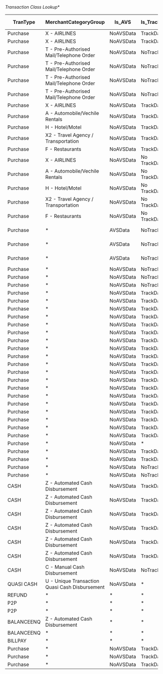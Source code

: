 *Transaction Class Lookup**

| **TranType** | **MerchantCategoryGroup**                | **Is_AVS** | **Is_TrackData** | **Is_PINData** | **TransactionAmountSize** | **POSDataCodeQulalifier**               | **FromAccount** | **ToAccount** | **BrandID** | **Reserved1** | **Reserved2** | **Reserved3** | **Reserved4** | **DESCRIPTION**                          | **LOOK-UP CONDITION**                    | **RESOLVED TRANSACTION CLASSIFICATION TUPLE** | **RESOLVED ROUTING TUPLE**              | **TRANSACTION CODE** |
| ------------ | ---------------------------------------- | ---------- | ---------------- | -------------- | ------------------------- | --------------------------------------- | --------------- | ------------- | ----------- | ------------- | ------------- | ------------- | ------------- | ---------------------------------------- | ---------------------------------------- | ---------------------------------------- | --------------------------------------- | -------------------- |
| Purchase     | X - AIRLINES                             | NoAVSData  | TrackData        | PINData        | *                         | CHIP_PIN_OFFPREMISE                     | *               | *             | SE          | *             | *             | *             | *             | AIRLINE                                  | Purchase,X - AIRLINES,NoAVSData,TrackData,PINData,*,CHIP_PIN_OFFPREMISE,*,*,SE,*,*,*,* | PURCHASE,CHIP,PIN,AIRLINE                | Purchase,TO_Account**,IS_PINData**,SE   | 100                  |
| Purchase     | X - AIRLINES                             | NoAVSData  | TrackData        | PINData        | *                         | FALLBACK_CHIP_PIN_OFFPREMISE            | *               | *             | SE          | *             | *             | *             | *             | AIRLINE                                  | Purchase,X - AIRLINES,NoAVSData,TrackData,PINData,*,FALLBACK_CHIP_PIN_OFFPREMISE,*,*,SE,*,*,*,* | PURCHASE,FB_CHIP,PIN,AIRLINE             | Purchase,TO_Account**,IS_PINData**,SE   | 200                  |
| Purchase     | T - Pre-Authorised Mail/Telephone Order  | NoAVSData  | NoTrackData      | NoPINData      | *                         | MAILORDER                               | *               | *             | SE          | *             | *             | *             | *             | MOTO                                     | Purchase,T - Pre-Authorised Mail/Telephone Order,NoAVSData,NoTrackData,NoPINData,*,MAILORDER,*,*,SE,*,*,*,* | PURCHASE,MOTO                            | Purchase,TO_Account**,IS_PINData**,SE   | 300                  |
| Purchase     | T - Pre-Authorised Mail/Telephone Order  | NoAVSData  | NoTrackData      | NoPINData      | *                         | TELEORDER                               | *               | *             | SE          | *             | *             | *             | *             | MOTO                                     | Purchase,T - Pre-Authorised Mail/Telephone Order,NoAVSData,NoTrackData,NoPINData,*,TELEORDER,*,*,SE,*,*,*,* | PURCHASE,MOTO                            | Purchase,TO_Account**,IS_PINData**,SE   | 400                  |
| Purchase     | T - Pre-Authorised Mail/Telephone Order  | NoAVSData  | NoTrackData      | NoPINData      | *                         | KEYENTRY_MAILORDER                      | *               | *             | SE          | *             | *             | *             | *             | MOTO                                     | Purchase,T - Pre-Authorised Mail/Telephone Order,NoAVSData,NoTrackData,NoPINData,*,KEYENTRY_MAILORDER,*,*,SE,*,*,*,* | PURCHASE,KEYENTRY                        | Purchase,TO_Account**,IS_PINData**,SE   | 500                  |
| Purchase     | T - Pre-Authorised Mail/Telephone Order  | NoAVSData  | NoTrackData      | NoPINData      | *                         | KEYENTRY_TELEORDER                      | *               | *             | SE          | *             | *             | *             | *             | MOTO                                     | Purchase,T - Pre-Authorised Mail/Telephone Order,NoAVSData,NoTrackData,NoPINData,*,KEYENTRY_TELEORDER,*,*,SE,*,*,*,* | PURCHASE,KEYENTRY                        | Purchase,TO_Account**,IS_PINData**,SE   | 600                  |
| Purchase     | X - AIRLINES                             | NoAVSData  | TrackData        | PINData        | *                         | CHIP_PIN_ONPREMISE                      | *               | *             | SE          | *             | *             | *             | *             | TandE                                    | Purchase,X - AIRLINES,NoAVSData,*,*,*,*,*,*,SE,*,*,*,* | PURCHASE,TandE                           | Purchase,TO_Account**,IS_PINData**,SE   | 700                  |
| Purchase     | A - Automobile/Vechile Rentals           | NoAVSData  | TrackData        | PINData        | *                         | CHIP_PIN_ONPREMISE                      | *               | *             | SE          | *             | *             | *             | *             | TandE                                    | Purchase,A - Automobile/Vechile Rentals,NoAVSData,*,*,*,*,*,*,SE,*,*,*,* | PURCHASE,TandE                           | Purchase,TO_Account**,IS_PINData**,SE   | 800                  |
| Purchase     | H - Hotel/Motel                          | NoAVSData  | TrackData        | PINData        | *                         | CHIP_PIN_ONPREMISE                      | *               | *             | SE          | *             | *             | *             | *             | TandE                                    | Purchase,H - Hotel/Motel,NoAVSData,*,*,*,*,*,*,SE,*,*,*,* | PURCHASE,TandE                           | Purchase,TO_Account**,IS_PINData**,SE   | 900                  |
| Purchase     | X2 - Travel Agency / Transportation      | NoAVSData  | TrackData        | PINData        | *                         | CHIP_PIN_ONPREMISE                      | *               | *             | SE          | *             | *             | *             | *             | TandE                                    | Purchase,X2 - Travel Agency / Transportation,NoAVSData,*,*,*,*,*,*,SE,*,*,*,* | PURCHASE,TandE                           | Purchase,TO_Account**,IS_PINData**,SE   | 1000                 |
| Purchase     | F - Restaurants                          | NoAVSData  | TrackData        | PINData        | *                         | CHIP_PIN_ONPREMISE                      | *               | *             | SE          | *             | *             | *             | *             | TandE                                    | Purchase,F - Restaurants,NoAVSData,*,*,*,*,*,*,SE,*,*,*,* | PURCHASE,TandE                           | Purchase,TO_Account**,IS_PINData**,SE   | 1100                 |
| Purchase     | X - AIRLINES                             | NoAVSData  | No TrackData     | NoPINData      | *                         | ECOM                                    | *               | *             | SE          | *             | *             | *             | *             | TandE                                    | Purchase,X - AIRLINES,NoAVSData,*,*,*,*,*,*,SE,*,*,*,* | ECOM,TandE                               | Purchase,TO_Account**,IS_PINData**,SE   | 1200                 |
| Purchase     | A - Automobile/Vechile Rentals           | NoAVSData  | No TrackData     | NoPINData      | *                         | ECOM                                    | *               | *             | SE          | *             | *             | *             | *             | TandE                                    | Purchase,A - Automobile/Vechile Rentals,NoAVSData,*,*,*,*,*,*,SE,*,*,*,* | ECOM,TandE                               | Purchase,TO_Account**,IS_PINData**,SE   | 1300                 |
| Purchase     | H - Hotel/Motel                          | NoAVSData  | No TrackData     | NoPINData      | *                         | ECOM                                    | *               | *             | SE          | *             | *             | *             | *             | TandE                                    | Purchase,H - Hotel/Motel,NoAVSData,*,*,*,*,*,*,SE,*,*,*,* | ECOM,TandE                               | Purchase,TO_Account**,IS_PINData**,SE   | 1400                 |
| Purchase     | X2 - Travel Agency / Transportation      | NoAVSData  | No TrackData     | NoPINData      | *                         | ECOM                                    | *               | *             | SE          | *             | *             | *             | *             | TandE                                    | Purchase,X2 - Travel Agency / Transportation,NoAVSData,*,*,*,*,*,*,SE,*,*,*,* | ECOM,TandE                               | Purchase,TO_Account**,IS_PINData**,SE   | 1500                 |
| Purchase     | F - Restaurants                          | NoAVSData  | No TrackData     | NoPINData      | *                         | ECOM                                    | *               | *             | SE          | *             | *             | *             | *             | TandE                                    | Purchase,F - Restaurants,NoAVSData,*,*,*,*,*,*,SE,*,*,*,* | ECOM,TandE                               | Purchase,TO_Account**,IS_PINData**,SE   | 1600                 |
| Purchase     | *                                        | AVSData    | NoTrackData      | NoPINData      | *                         | ECOM                                    | *               | *             | SE          | *             | *             | *             | *             | ACC_VERIFICATION_REQ - ACVS              | Purchase,*,AVSData,*,*,*,ECOM,*,*,SE,*,*,*,* | PURCHASE,ACVS                            | Purchase,TO_Account**,IS_PINData**,SE   | 1700                 |
| Purchase     | *                                        | AVSData    | NoTrackData      | NoPINData      | *                         | ECOM_SECURE                             | *               | *             | SE          | *             | *             | *             | *             | ACC_VERIFICATION_REQ - ACVS              | Purchase,*,AVSData,*,*,*,ECOM_SECURE,*,*,SE,*,*,*,* | PURCHASE,ACVS                            | Purchase,TO_Account**,IS_PINData**,SE   | 1800                 |
| Purchase     | *                                        | AVSData    | NoTrackData      | NoPINData      | NO                        | *                                       | *               | *             | SE          | *             | *             | *             | *             | ADDRESS_VERIFICATION_REQ - AVS           | Purchase,*,AVSData,*,*,NO,*,*,*,SE,*,*,*,* | PURCHASE,AVS                             | Purchase,TO_Account**,IS_PINData**,SE   | 1900                 |
| Purchase     | *                                        | NoAVSData  | NoTrackData      | NoPINData      | *                         | RECURRING                               | *               | *             | SE          | *             | *             | *             | *             | RECURRING                                | Purchase,*,NoAVSData,*,*,*,RECURRING,*,*,SE,*,*,*,* | PURCHASE,RECURRING                       | Purchase,TO_Account**,IS_PINData**,SE   | 2000                 |
| Purchase     | *                                        | NoAVSData  | NoTrackData      | NoPINData      | *                         | ECOM                                    | *               | *             | SE          | *             | *             | *             | *             | ECOM                                     | Purchase,*,NoAVSData,NoTrackData,NoPINData,*,ECOM,*,*,SE,*,*,*,* | PURCHASE,ECOM                            | Purchase,TO_Account**,IS_PINData**,SE   | 2100                 |
| Purchase     | *                                        | NoAVSData  | NoTrackData      | NoPINData      | *                         | ECOM_SECURE                             | *               | *             | SE          | *             | *             | *             | *             | ECOM_SECURE                              | Purchase,*,NoAVSData,NoTrackData,NoPINData,*,ECOM_SECURE,*,*,SE,*,*,*,* | PURCHASE,ECOM,SECURED                    | Purchase,TO_Account**,IS_PINData**,SE   | 2200                 |
| Purchase     | *                                        | NoAVSData  | TrackData        | PINData        |                           | CHIP_PIN_ONPREMISE                      | *               | *             | SE          | *             | *             | *             | *             | POS_CHIP_PIN                             | Purchase,*,NoAVSData,TrackData,PINData,,CHIP_PIN_ONPREMISE,*,*,SE,*,*,*,* | PURCHASE,CHIP,PIN                        | Purchase,TO_Account**,IS_PINData**,SE   | 2300                 |
| Purchase     | *                                        | NoAVSData  | TrackData        | PINData        |                           | CHIP_PIN_PHYSICAL_DELIVERY              | *               | *             | SE          | *             | *             | *             | *             | POS_CHIP_PIN                             | Purchase,*,NoAVSData,TrackData,PINData,,CHIP_PIN_PHYSICAL_DELIVERY,*,*,SE,*,*,*,* | PURCHASE,CHIP,PIN                        | Purchase,TO_Account**,IS_PINData**,SE   | 2400                 |
| Purchase     | *                                        | NoAVSData  | TrackData        | PINData        |                           | CHIP_PIN_ONPREMISE_UNATTN_FUEL          | *               | *             | SE          | *             | *             | *             | *             | AFD                                      | Purchase,*,NoAVSData,TrackData,PINData,,CHIP_PIN_ONPREMISE_UNATTN_FUEL,*,*,SE,*,*,*,* | PURCHASE,CHIP,PIN,AFD                    | Purchase,TO_Account**,IS_PINData**,SE   | 2500                 |
| Purchase     | *                                        | NoAVSData  | TrackData        | PINData        |                           | CHIP_PIN_OFFPREMISE_UNATTN              | *               | *             | SE          | *             | *             | *             | *             | SELF SERVICE UNATTN                      | Purchase,*,NoAVSData,TrackData,PINData,,CHIP_PIN_OFFPREMISE_UNATTN,*,*,SE,*,*,*,* | PURCHASE,CHIP,PIN,UNATTN                 | Purchase,TO_Account**,IS_PINData**,SE   | 2600                 |
| Purchase     | *                                        | NoAVSData  | TrackData        | PINData        |                           | CHIP_PIN_AT_CARDMEMEBER_UNATTN          | *               | *             | SE          | *             | *             | *             | *             | SELF SERVICE UNATTN                      | Purchase,*,NoAVSData,TrackData,PINData,,CHIP_PIN_AT_CARDMEMEBER_UNATTN,*,*,SE,*,*,*,* | PURCHASE,CHIP,PIN,MICROATM               | Purchase,TO_Account**,IS_PINData**,SE   | 2700                 |
| Purchase     | *                                        | NoAVSData  | TrackData        | PINData        |                           | FALLBACK_CHIP_PIN_ONPREMISE             | *               | *             | SE          | *             | *             | *             | *             | POS_CHIP_PIN FALLBACK                    | Purchase,*,NoAVSData,TrackData,PINData,,FALLBACK_CHIP_PIN_ONPREMISE,*,*,SE,*,*,*,* | PURCHASE,FALLBACK,CHIP,PIN               | Purchase,TO_Account**,IS_PINData**,SE   | 2800                 |
| Purchase     | *                                        | NoAVSData  | TrackData        | PINData        |                           | FALLBACK_CHIP_PIN_PHYSICAL_DELIVERY     | *               | *             | SE          | *             | *             | *             | *             | POS_CHIP_PIN FALLBACK                    | Purchase,*,NoAVSData,TrackData,PINData,,FALLBACK_CHIP_PIN_PHYSICAL_DELIVERY,*,*,SE,*,*,*,* | PURCHASE,FALLBACK,CHIP,PIN               | Purchase,TO_Account**,IS_PINData**,SE   | 2900                 |
| Purchase     | *                                        | NoAVSData  | TrackData        | PINData        |                           | FALLBACK_CHIP_PIN_ONPREMISE_UNATTN_FUEL | *               | *             | SE          | *             | *             | *             | *             | AFD                                      | Purchase,*,NoAVSData,TrackData,PINData,,FALLBACK_CHIP_PIN_ONPREMISE_UNATTN_FUEL,*,*,SE,*,*,*,* | PURCHASE,FALLBACK,CHIP,PIN,AFD           | Purchase,TO_Account**,IS_PINData**,SE   | 3000                 |
| Purchase     | *                                        | NoAVSData  | TrackData        | PINData        |                           | FALLBACK_CHIP_PIN_OFFPREMISE_UNATTN     | *               | *             | SE          | *             | *             | *             | *             | SELF SERVICE UNATTN                      | Purchase,*,NoAVSData,TrackData,PINData,,FALLBACK_CHIP_PIN_OFFPREMISE_UNATTN,*,*,SE,*,*,*,* | PURCHASE,FALLBACK,CHIP,PIN,UNATTN        | Purchase,TO_Account**,IS_PINData**,SE   | 3100                 |
| Purchase     | *                                        | NoAVSData  | TrackData        | PINData        |                           | FALLBACK_CHIP_PIN_AT_CARDMEMEBER_UNATTN | *               | *             | SE          | *             | *             | *             | *             | SELF SERVICE UNATTN                      | Purchase,*,NoAVSData,TrackData,PINData,,FALLBACK_CHIP_PIN_AT_CARDMEMEBER_UNATTN,*,*,SE,*,*,*,* | PURCHASE,FALLBACK,CHIP,PIN               | Purchase,TO_Account**,IS_PINData**,SE   | 3200                 |
| Purchase     | *                                        | NoAVSData  | TrackData        | PINData        |                           | UNKWN_PIN_ONPREMISE                     | *               | *             | SE          | *             | *             | *             | *             | PIN                                      | Purchase,*,NoAVSData,TrackData,PINData,,UNKWN_PIN_ONPREMISE,*,*,SE,*,*,*,* | PURCHASE,PIN                             | Purchase,TO_Account**,IS_PINData**,SE   | 3300                 |
| Purchase     | *                                        | NoAVSData  | TrackData        | PINData        |                           | UNKWN_PIN_ONPREMISE_UNATTN_FUEL         | *               | *             | SE          | *             | *             | *             | *             | AFD                                      | Purchase,*,NoAVSData,TrackData,PINData,,UNKWN_PIN_ONPREMISE_UNATTN_FUEL,*,*,SE,*,*,*,* | PURCHASE,PIN,AFD                         | Purchase,TO_Account**,IS_PINData**,SE   | 3400                 |
| Purchase     | *                                        | NoAVSData  | TrackData        | PINData        |                           | UNKWN_PIN_AT_CARDMEMEBER_UNATTN         | *               | *             | SE          | *             | *             | *             | *             | SELF SERVICE UNATTN                      | Purchase,*,NoAVSData,TrackData,PINData,,UNKWN_PIN_AT_CARDMEMEBER_UNATTN,*,*,SE,*,*,*,* | PURCHASE,PIN                             | Purchase,TO_Account**,IS_PINData**,SE   | 3500                 |
| Purchase     | *                                        | NoAVSData  | TrackData        | PINData        |                           | MAG_PIN_ONPREMISE                       | *               | *             | SE          | *             | *             | *             | *             | PIN                                      | Purchase,*,NoAVSData,TrackData,PINData,,MAG_PIN_ONPREMISE,*,*,SE,*,*,*,* | PURCHASE,MAG,PIN                         | Purchase,TO_Account**,IS_PINData**,SE   | 3600                 |
| Purchase     | *                                        | NoAVSData  | TrackData        | PINData        |                           | MAG_PIN_ONPREMISE_UNATTN_FUEL           | *               | *             | SE          | *             | *             | *             | *             | AFD                                      | Purchase,*,NoAVSData,TrackData,PINData,,MAG_PIN_ONPREMISE_UNATTN_FUEL,*,*,SE,*,*,*,* | PURCHASE,MAG,PIN,AFD                     | Purchase,TO_Account**,IS_PINData**,SE   | 3700                 |
| Purchase     | *                                        | NoAVSData  | TrackData        | PINData        |                           | MAG_PIN_AT_CARDMEMEBER_UNATTN           | *               | *             | SE          | *             | *             | *             | *             | SELF SERVICE UNATTN                      | Purchase,*,NoAVSData,TrackData,PINData,,MAG_PIN_AT_CARDMEMEBER_UNATTN,*,*,SE,*,*,*,* | PURCHASE,MAG,PIN                         | Purchase,TO_Account**,IS_PINData**,SE   | 3800                 |
| Purchase     | *                                        | NoAVSData  | TrackData        | PINData        |                           | ONPREMISE_UNATTN_FUEL                   | *               | *             | SE          | *             | *             | *             | *             | AFD                                      | Purchase,*,NoAVSData,TrackData,*,,ONPREMISE_UNATTN_FUEL,*,*,SE,*,*,*,* | PURCHASE,AFD                             | Purchase,TO_Account**,IS_PINData**,SE   | 3900                 |
| Purchase     | *                                        | NoAVSData  | TrackData        | PINData        |                           | MAG_ONPREMISE_UNATTN_FUEL               | *               | *             | SE          | *             | *             | *             | *             | AFD                                      | Purchase,*,NoAVSData,TrackData,*,,MAG_ONPREMISE_UNATTN_FUEL,*,*,SE,*,*,*,* | PURCHASE,MAG,AFD                         | Purchase,TO_Account**,IS_PINData**,SE   | 4000                 |
| Purchase     | *                                        | NoAVSData  | TrackData        | PINData        |                           | CHIP_ONPREMISE_UNATTN_FUEL              | *               | *             | SE          | *             | *             | *             | *             | AFD                                      | Purchase,*,NoAVSData,TrackData,*,,CHIP_ONPREMISE_UNATTN_FUEL,*,*,SE,*,*,*,* | PURCHASE,CHIP,AFD                        | Purchase,TO_Account**,IS_PINData**,SE   | 4100                 |
| Purchase     | *                                        | NoAVSData  | *                | NoPINData      | *                         | CONTACTLESS                             | *               | *             | SE          | *             | *             | *             | *             | NFC                                      | Purchase,*,NoAVSData,*,*,*,CONTACTLESS,*,*,SE,*,*,*,* | PURCHASE,NFC                             | Purchase,TO_Account**,IS_PINData**,SE   | 4200                 |
| Purchase     | *                                        | NoAVSData  | TrackData        | NoPINData      | *                         | MAG_CONTACTLESS                         | *               | *             | SE          | *             | *             | *             | *             | NFC                                      | Purchase,*,NoAVSData,TrackData,*,*,MAG_CONTACTLESS,*,*,SE,*,*,*,* | PURCHASE,NFC                             | Purchase,TO_Account**,IS_PINData**,SE   | 4300                 |
| Purchase     | *                                        | NoAVSData  | TrackData        | PINData        | *                         | DEF_CARD_PRESENT                        | *               | *             | SE          | *             | *             | *             | *             | Purchase                                 | purchase,,NoAVSData,TrackData,PINData,*,DEF_CARD_PRESENT,*,*,SE,*,*,*,* | PURCHASE,CP                              | Purchase,TO__Account**,IS_PINData**,SE  | 4400                 |
| Purchase     | *                                        | NoAVSData  | NoTrackData      | NoPINData      | *                         | CARD_NOT_PRESENT                        | *               | *             | SE          | *             | *             | *             | *             | P2P                                      | P2P,*,*,*,*,*,CARD_NOT_PRESENT,*,*,SE,*,*,*,* | PURCHASE,CNP                             | P2P,TO_Account**,IS_PINData**,SE        | 4500                 |
| Purchase     | *                                        | NoAVSData  | NoTrackData      | NoPINData      | *                         | CARD_NOT_PRESENT_STANDIN                | *               | *             | SE          | *             | *             | *             | *             | P2P - STANDIN                            | P2P,*,*,*,*,*,CARD_NOT_PRESENT_STANDIN,*,*,SE,*,*,*,* | PURCHASE ,CNP- STANDIN                   | P2P,TO_Account**,IS_PINData**,SE        | 4600                 |
| CASH         | Z - Automated Cash Disbursement          | NoAVSData  | TrackData        | PINData        | *                         | CHIP_PIN_ONPREMISE                      | *               | *             | SE          | *             | *             | *             | *             | CASH WITHDRAWAL CHIP PIN                 | CASH,Z - Automated Cash Disbursement,NoAVSData,TrackData,PINData,*,CHIP_PIN_ONPREMISE,*,*,SE,*,*,*,* | CASH,CHIP,PIN                            | CASH,TO_Account**,IS_PINData**,SE       | 4700                 |
| CASH         | Z - Automated Cash Disbursement          | NoAVSData  | TrackData        | PINData        | *                         | CHIP_PIN_AT_CARDMEMEBER_UNATTN          | *               | *             | SE          | *             | *             | *             | *             | CASH WITHDRAWAL CHIP PIN -MICROATM       | CASH,Z - Automated Cash Disbursement,NoAVSData,TrackData,PINData,*,CHIP_PIN_AT_CARDMEMEBER_UNATTN,*,*,SE,*,*,*,* | CASH,CHIP,PIN,MICROATM                   | CASH,TO_Account**,IS_PINData**,SE       | 4800                 |
| CASH         | Z - Automated Cash Disbursement          | NoAVSData  | TrackData        | PINData        | *                         | FALLBACK_CHIP_PIN_ONPREMISE             | *               | *             | SE          | *             | *             | *             | *             | CASH WITHDRAWAL CHIP PIN FALLBACK        | CASH,Z - Automated Cash Disbursement,NoAVSData,TrackData,PINData,*,FALLBACK_CHIP_PIN_ONPREMISE,*,*,SE,*,*,*,* | CASH,FALBACK,CHIP,PIN                    | CASH,TO_Account**,IS_PINData**,SE       | 4900                 |
| CASH         | Z - Automated Cash Disbursement          | NoAVSData  | TrackData        | PINData        | *                         | FALLBACK_CHIP_PIN_AT_CARDMEMEBER_UNATTN | *               | *             | SE          | *             | *             | *             | *             | CASH WITHDRAWAL CHIP PIN FALLBACK - MICROATM | CASH,Z - Automated Cash Disbursement,NoAVSData,TrackData,PINData,*,FALLBACK_CHIP_PIN_AT_CARDMEMEBER_UNATTN,*,*,SE,*,*,*,* | CASH,FALBACK,CHIP,PIN,MICROATM           | CASH,TO_Account**,IS_PINData**,SE       | 5000                 |
| CASH         | Z - Automated Cash Disbursement          | NoAVSData  | TrackData        | PINData        | *                         | MAG_PIN_ONPREMISE                       | *               | *             | SE          | *             | *             | *             | *             | CASH WITHDRAWAL PIN                      | CASH,Z - Automated Cash Disbursement,NoAVSData,TrackData,PINData,*,MAG_PIN_ONPREMISE,*,*,SE,*,*,*,* | CASH,PIN                                 | CASH,TO_Account**,IS_PINData**,SE       | 5100                 |
| CASH         | Z - Automated Cash Disbursement          | NoAVSData  | TrackData        | PINData        | *                         | MAG_PIN_AT_CARDMEMEBER_UNATTN           | *               | *             | SE          | *             | *             | *             | *             | CASH WITHDRAWAL PIN - MICROATM           | CASH,Z - Automated Cash Disbursement,NoAVSData,TrackData,PINData,*,MAG_PIN_AT_CARDMEMEBER_UNATTN,*,*,SE,*,*,*,* | CASH,PIN,MICROATM                        | CASH,TO_Account**,IS_PINData**,SE       | 5200                 |
| CASH         | C - Manual Cash Disbursement             | NoAVSData  | NoTrackData      | NoPINData      | *                         | CARD_NOT_PRESENT                        | *               | *             | SE          | *             | *             | *             | *             | MANUAL CASH                              | CASH,C - Manual Cash Disbursement,NoAVSData,TrackData,PINData,*,DEF_CARD_PRESENT,*,*,SE,*,*,*,* | CASH,MANUAL                              | CASH,TO_Account**,IS_PINData**,SE       | 5300                 |
| QUASI CASH   | U - Unique Transaction Quasi Cash Disbursement | NoAVSData  | *                | NoPINData      | *                         | *                                       | *               | *             | SE          | *             | *             | *             | *             | QUASI CASH                               | QUASI CASH,U - Unique Transaction Quasi Cash Disbursement,NoAVSData,*,*,*,*,*,*,SE,*,*,*,* | QUASICASH                                | QUASI CASH,TO_Account**,IS_PINData**,SE | 5400                 |
| REFUND       | *                                        | *          | *                | NoPINData      | *                         | *                                       | *               | *             | SE          | *             | *             | *             | *             | REFUND                                   | REFUND,*,*,*,*,*,*,*,*,SE,*,*,*,*        | REFUND                                   | REFUND,TO_Account**,IS_PINData**,SE     | 5500                 |
| P2P          | *                                        | *          | *                | NoPINData      | *                         | CARD_NOT_PRESENT                        | *               | *             | SE          | *             | *             | *             | *             | P2P                                      | P2P,*,*,*,*,*,CARD_NOT_PRESENT,*,*,SE,*,*,*,* | P2P                                      | P2P,TO_Account**,IS_PINData**,SE        | 5600                 |
| P2P          | *                                        | *          | *                | NoPINData      | *                         | CARD_NOT_PRESENT_STANDIN                | *               | *             | SE          | *             | *             | *             | *             | P2P - STANDIN                            | P2P,*,*,*,*,*,CARD_NOT_PRESENT_STANDIN,*,*,SE,*,*,*,* | P2P - STANDIN                            | P2P,TO_Account**,IS_PINData**,SE        | 5700                 |
| BALANCEENQ   | Z - Automated Cash Disbursement          | *          | *                | PINData        | *                         | *                                       | *               | *             | SE          | *             | *             | *             | *             | ATM BALANCE ENQ                          | BALANCEENQ,Z - Automated Cash Disbursement,*,*,*,*,*,*,*,SE,*,*,*,* | BALANCEENQ,ATM                           | BALANCEENQ,TO_Account**,IS_PINData**,SE | 5800                 |
| BALANCEENQ   | *                                        | *          | *                | PINData        | *                         | *                                       | *               | *             | SE          | *             | *             | *             | *             | POS BALANCE ENQ                          | BALANCEENQ,*,*,*,*,*,*,*,*,SE,*,*,*,*    | BALANCEENQ,POS                           | BALANCEENQ,TO_Account**,IS_PINData**,SE | 5900                 |
| BILLPAY      | *                                        | *          | *                | NoPINData      | *                         | *                                       | *               | *             | SE          | *             | *             | *             | *             | BILLPAYMENT                              | BILLPAY,*,*,*,*,*,*,*,*,SE,*,*,*,*       | BILLPAYMENT                              | BILLPAY,TO_Account**,IS_PINData**,SE    | 6000                 |
| Purchase     | *                                        | NoAVSData  | TrackData        | NoPINData      | *                         | ONPREMISE_UNATTN_FUEL                   | *               | *             | SE          | *             | *             | *             | *             | AFD                                      | Purchase,*,NoAVSData,TrackData,*,,ONPREMISE_UNATTN_FUEL,*,*,SE,*,*,*,* | PURCHASE,AFD                             | Purchase,TO_Account**,IS_PINData**,SE   | 8100                 |
| Purchase     | *                                        | NoAVSData  | TrackData        | NoPINData      | *                         | MAG_ONPREMISE_UNATTN_FUEL               | *               | *             | SE          | *             | *             | *             | *             | AFD                                      | Purchase,*,NoAVSData,TrackData,*,,MAG_ONPREMISE_UNATTN_FUEL,*,*,SE,*,*,*,* | PURCHASE,MAG,AFD                         | Purchase,TO_Account**,IS_PINData**,SE   | 8200                 |
| Purchase     | *                                        | NoAVSData  | TrackData        | NoPINData      | *                         | CHIP_ONPREMISE_UNATTN_FUEL              | *               | *             | SE          | *             | *             | *             | *             | AFD                                      | Purchase,*,NoAVSData,TrackData,*,,CHIP_ONPREMISE_UNATTN_FUEL,*,*,SE,*,*,*,* | PURCHASE,CHIP,AFD                        | Purchase,TO_Account**,IS_PINData**,SE   | 8300                 |

